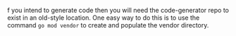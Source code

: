 f you intend to generate code then you will need the code-generator repo to exist in an old-style location. 
One easy way to do this is to use the command ```go mod vendor``` to create and populate the vendor directory.
